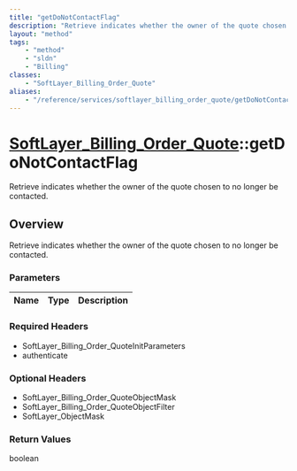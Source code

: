 ```yaml
---
title: "getDoNotContactFlag"
description: "Retrieve indicates whether the owner of the quote chosen to no longer be contacted."
layout: "method"
tags:
    - "method"
    - "sldn"
    - "Billing"
classes:
    - "SoftLayer_Billing_Order_Quote"
aliases:
    - "/reference/services/softlayer_billing_order_quote/getDoNotContactFlag"
---
```

# [SoftLayer_Billing_Order_Quote](/reference/services/SoftLayer_Billing_Order_Quote)::getDoNotContactFlag

Retrieve indicates whether the owner of the quote chosen to no longer be contacted.


## Overview 
Retrieve indicates whether the owner of the quote chosen to no longer be contacted.

### Parameters 
|Name | Type | Description |
| --- | --- | --- |


### Required Headers
* SoftLayer_Billing_Order_QuoteInitParameters
* authenticate

### Optional Headers
* SoftLayer_Billing_Order_QuoteObjectMask
* SoftLayer_Billing_Order_QuoteObjectFilter
* SoftLayer_ObjectMask

### Return Values
boolean

